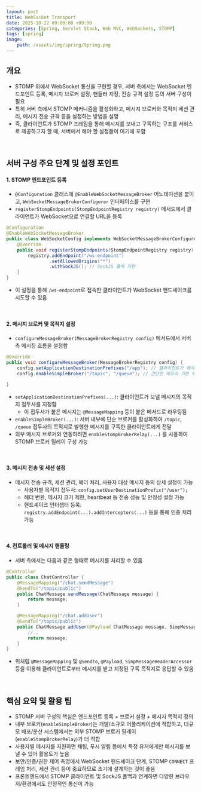 ```yaml
---
layout: post
title: WebSocket Transport
date: 2025-10-22 09:00:00 +09:00
categories: [Spring, Servlet Stack, Web MVC, WebSockets, STOMP]
tags: [spring]
image:
    path: /assets/img/spring/Spring.png
---
```



## 개요

- STOMP 위에서 WebSocket 통신을 구현할 경우, 서버 측에서는 WebSocket 엔드포인트 등록, 메시지 브로커 설정, 핸들러 지정, 전송 규격 설정 등의 서버 구성이 필요
- 특히 서버 측에서 STOMP 메커니즘을 활성화하고, 메시지 브로커와 목적지 세션 관리, 메시지 전송 규격 등을 설정하는 방법을 설명
- 즉, 클라이언트가 STOMP 프레임을 통해 메시지를 보내고 구독하는 구조를 서비스로 제공하고자 할 때, 서버에서 해야 할 설정들이 여기에 포함

<br>

## 서버 구성 주요 단계 및 설정 포인트

#### 1. STOMP 엔드포인트 등록

- `@Configuration` 클래스에 `@EnableWebSocketMessageBroker` 어노테이션을 붙이고, `WebSocketMessageBrokerConfigurer` 인터페이스를 구현
- `registerStompEndpoints(StompEndpointRegistry registry)` 메서드에서 클라이언트가 WebSocket으로 연결할 URL을 등록

```java
@Configuration
@EnableWebSocketMessageBroker
public class WebSocketConfig implements WebSocketMessageBrokerConfigurer {
    @Override
    public void registerStompEndpoints(StompEndpointRegistry registry) {
        registry.addEndpoint("/ws-endpoint")
                .setAllowedOrigins("*")
                .withSockJS(); // SockJS 폴백 지원
    }
}
```

- 이 설정을 통해 `/ws-endpoint`로 접속한 클라이언트가 WebSocket 핸드셰이크를 시도할 수 있음

<br>

#### 2. 메시지 브로커 및 목적지 설정

- `configureMessageBroker(MessageBrokerRegistry config)` 메서드에서 서버 측 메시징 흐름을 설정함

```java
@Override
public void configureMessageBroker(MessageBrokerRegistry config) {
    config.setApplicationDestinationPrefixes("/app"); // 클라이언트가 메시지를 보낼 때 사용하는 접두사
    config.enableSimpleBroker("/topic", "/queue"); // 간단한 메모리 기반 브로커 활성화

}
```

- `setApplicationDestinationPrefixes(...)`: 클라이언트가 보낼 메시지의 목적지 접두사를 지정함
  - 이 접두사가 붙은 메시지는 `@MessageMapping` 등이 붙은 메서드로 라우팅됨
- `enableSimpleBroker(...)`: 서버 내부에 단순 브로커를 활성화하여 `/topic`, `/queue` 접두사의 목적지로 발행한 메시지를 구독한 클라이언트에게 전달
- 외부 메시지 브로커와 연동하려면 `enableStompBrokerRelay(...)` 를 사용하여 STOMP 브로커 릴레이 구성 가능

<br>

#### 3. 메시지 전송 및 세션 설정

- 메시지 전송 규격, 세션 관리, 헤더 처리, 사용자 대상 메시지 등의 상세 설정이 가능
  - 사용자별 목적지 접두사: `config.setUserDestinationPrefix("/user");`
  - 헤더 변환, 메시지 크기 제한, heartbeat 등 전송 성능 및 안정성 설정 가능
  - 핸드셰이크 인터셉터 등록: `registry.addEndpoint(...).addInterceptors(...)` 등을 통해 인증 처리 가능

<br>

#### 4. 컨트롤러 및 메시지 핸들링

- 서버 측에서는 다음과 같은 형태로 메시지를 처리할 수 있음
 
```java
@Controller
public class ChatController {
    @MessageMapping("/chat.sendMessage")
    @SendTo("/topic/public")
    public ChatMessage sendMessage(ChatMessage message) {
        return message;
    }

    @MessageMapping("/chat.addUser")
    @SendTo("/topic/public")
    public ChatMessage addUser(@Payload ChatMessage message, SimpMessageHeaderAccessor headerAccessor) {
        // …
        return message;
    }
}
```

- 위처럼 `@MessageMapping` 및 `@SendTo`, `@Payload`, `SimpMessageHeaderAccessor` 등을 이용해 클라이언트로부터 메시지를 받고 지정된 구독 목적지로 응답할 수 있음

<br>

## 핵심 요약 및 활용 팁

- STOMP 서버 구성의 핵심은 엔드포인트 등록 + 브로커 설정 + 메시지 목적지 정의
- 내부 브로커(`enableSimpleBroker`)는 개발/소규모 어플리케이션에 적합하고, 대규모 배포/분산 시스템에서는 외부 STOMP 브로커 릴레이(`enableStompBrokerRelay`)가 더 적합
- 사용자별 메시지를 지원하면 채팅, 푸시 알림 등에서 특정 유저에게만 메시지를 보낼 수 있어 활용도가 높음
- 보안/인증/권한 제어 측명에서 WebSocket 핸드셰이크 단계, STOMP `CONNECT` 프레임 처리, 세션 관리 등이 중요하므로 초기에 설계하는 것이 좋음
- 프론트엔드에서 STOMP 클라이언트 및 SockJS 폴백과 연계하면 다양한 브라우저/환경에서도 안정적인 통신이 가능